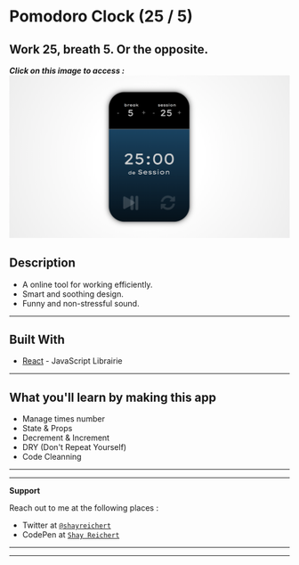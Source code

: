 # Pomodoro Clock (25 / 5)
## Work 25, breath 5. Or the opposite.

***Click on this image to access :***
[![PomodoroClock](https://github.com/ShayReichert/pomodoro-clock/blob/master/src/img/screen.png)](https://shayreichert.github.io/pomodoro-clock/)


## Description

- A online tool for working efficiently.
- Smart and soothing design.
- Funny and non-stressful sound.


---

## Built With

* [React](https://fr.reactjs.org/) - JavaScript Librairie

---


## What you'll learn by making this app

- Manage times number
- State & Props 
- Decrement & Increment
- DRY (Don't Repeat Yourself)
- Code Cleanning 


---
---


**Support**

Reach out to me at the following places :

- Twitter at <a href="https://twitter.com/ShayReichert" target="_blank">`@shayreichert`</a>
- CodePen at <a href="https://codepen.io/Shay_Reichert" target="_blank">`Shay Reichert`</a>

---
---
